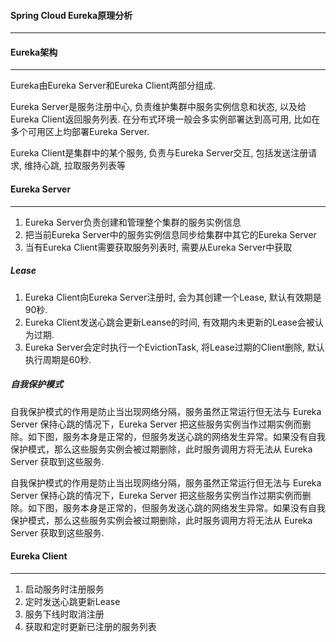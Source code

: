 #### Spring Cloud Eureka原理分析

---



#### Eureka架构

---

Eureka由Eureka Server和Eureka Client两部分组成.

Eureka Server是服务注册中心, 负责维护集群中服务实例信息和状态, 以及给Eureka Client返回服务列表. 在分布式环境一般会多实例部署达到高可用, 比如在多个可用区上均部署Eureka Server.

Eureka Client是集群中的某个服务, 负责与Eureka Server交互, 包括发送注册请求, 维持心跳, 拉取服务列表等



#### Eureka Server

---

1. Eureka Server负责创建和管理整个集群的服务实例信息
2. 把当前Eureka Server中的服务实例信息同步给集群中其它的Eureka Server
3. 当有Eureka Client需要获取服务列表时, 需要从Eureka Server中获取

##### Lease 

1. Eureka Client向Eureka Server注册时, 会为其创建一个Lease, 默认有效期是90秒.
2. Eureka Client发送心跳会更新Leanse的时间, 有效期内未更新的Lease会被认为过期.
3. Eureka Server会定时执行一个EvictionTask, 将Lease过期的Client删除, 默认执行周期是60秒.

##### 自我保护模式

自我保护模式的作用是防止当出现网络分隔，服务虽然正常运行但无法与 Eureka Server 保持心跳的情况下，Eureka Server 把这些服务实例当作过期实例而删除。如下图，服务本身是正常的，但服务发送心跳的网络发生异常。如果没有自我保护模式，那么这些服务实例会被过期删除，此时服务调用方将无法从 Eureka Server 获取到这些服务.

自我保护模式的作用是防止当出现网络分隔，服务虽然正常运行但无法与 Eureka Server 保持心跳的情况下，Eureka Server 把这些服务实例当作过期实例而删除。如下图，服务本身是正常的，但服务发送心跳的网络发生异常。如果没有自我保护模式，那么这些服务实例会被过期删除，此时服务调用方将无法从 Eureka Server 获取到这些服务.



#### Eureka Client

---

1. 启动服务时注册服务
2. 定时发送心跳更新Lease
3. 服务下线时取消注册
4. 获取和定时更新已注册的服务列表













































